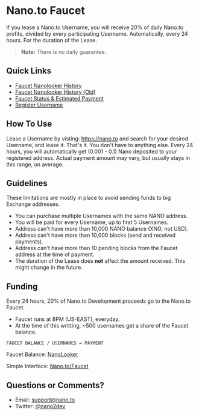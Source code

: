 # Nano.to Faucet

If you lease a Nano.to Username, you will receive 20% of daily Nano.to profits, divided by every participating Username. Automatically, every 24 hours. For the duration of the Lease.

> **Note:** There is no daily guarantee. 

## Quick Links

- [Faucet Nanolooker History](https://nanolooker.com/account/nano_1faucet7b6xjyha7m13objpn5ubkquzd6ska8kwopzf1ecbfmn35d1zey3ys)
- [Faucet Nanolooker History (Old)](https://nanolooker.com/account/nano_3r6xi9bpi6qbaxgm8p48d5fnbjhpdea5z4trdu8qax6uywpxomkxmwqbdty3)
- [Faucet Status & Estimated Payment](https://nano.to/faucet)
- [Register Username](/username-api)

## How To Use

 Lease a Username by visting: https://nano.to  and search for your desired Username, and lease it. That's it. You don't have to anything else. Every 24 hours, you will automatically get (0.001 - 0.1) Nano deposited to your registered address. Actual payment amount may vary, but usually stays in this range, on average.

## Guidelines

These limitations are mostly in place to avoid sending funds to big Exchange addresses. 

- You can purchase multiple Usernames with the same NANO address.
- You will be paid for every Username, up to first 5 Usernames. 
- Address can't have more than 10,000 NANO balance (XNO, not USD).
- Address can't have more than 10,000 blocks (send and received payments).
- Address can't have more than 10 pending blocks from the Faucet address at the time of payment.
- The duration of the Lease does **not** affect the amount received. This might change in the future. 

## Funding 

Every 24 hours, 20% of Nano.to Development proceeds go to the Nano.to Faucet. 

- Faucet runs at 8PM (US-EAST), everyday.
- At the time of this writting,  ~500 usernames get a share of the Faucet balance. 


```
FAUCET BALANCE / USERNAMES = PAYMENT
```

Faucet Balance: [NanoLooker](https://nanolooker.com/account/nano_1faucet7b6xjyha7m13objpn5ubkquzd6ska8kwopzf1ecbfmn35d1zey3ys)

Simple Interface: [Nano.to/Faucet](https://nano.to/faucet)

## Questions or Comments? 

- Email: support@nano.to
- Twitter: [@nano2dev](https://twitter.com/nano2dev)